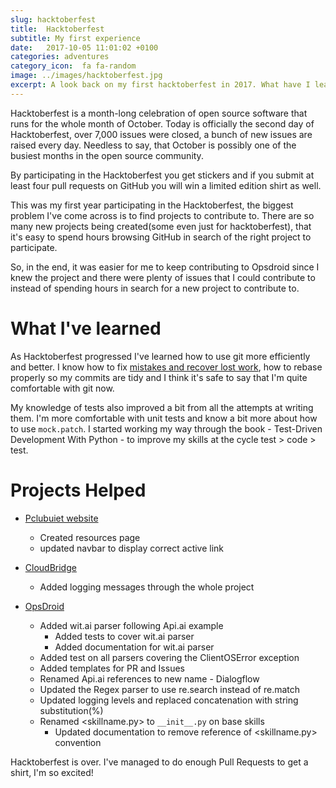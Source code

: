 ```yaml
---
slug: hacktoberfest
title:  Hacktoberfest
subtitle: My first experience
date:   2017-10-05 11:01:02 +0100
categories: adventures
category_icon:  fa fa-random
image: ../images/hacktoberfest.jpg
excerpt: A look back on my first hacktoberfest in 2017. What have I learn, what have I contributed to and how I received a shirt.
---
```

Hacktoberfest is a month-long celebration of open source software that runs for the whole month of October.
Today is officially the second day of Hacktoberfest, over 7,000 issues were closed, a  bunch of new issues are raised every day. Needless to say, that October is possibly one of the busiest months in the open source community.

By participating in the Hacktoberfest you get stickers and if you submit at least four pull requests on GitHub you will win a limited edition shirt as well.

This was my first year participating in the Hacktoberfest, the biggest problem I've come across is to find projects to contribute to. There are so many new projects being created(some even just for hacktoberfest), that it's easy to spend hours browsing GitHub in search of the right project to participate.

So, in the end, it was easier for me to keep contributing to Opsdroid since I knew the project and there were plenty of issues that I could contribute to instead of spending hours in search for a new project to contribute to.

# What I've learned

As Hacktoberfest progressed I've learned how to use git more efficiently and better. I know how to fix [mistakes and recover lost work]({{site.url}}/_posts/2017-10-20-git-recover-deleted-files.md), how to rebase properly so my commits are tidy and I think it's safe to say that I'm quite comfortable with git now.

My knowledge of tests also improved a bit from all the attempts at writing them. I'm more comfortable with unit tests and know a bit more about how to use `mock.patch`. I started working my way through the book - Test-Driven Development With Python - to improve my skills at the cycle test > code > test.

# Projects Helped

- [Pclubuiet website](https://github.com/pclubuiet/website)
  - Created resources page
  - updated navbar to display correct active link

- [CloudBridge](https://github.com/gvlproject/cloudbridge)
  - Added logging messages through the whole project

- [OpsDroid](https://github.com/opsdroid/opsdroid)
  - Added wit.ai parser following Api.ai example
    - Added tests to cover wit.ai parser
    - Added documentation for wit.ai parser
  - Added test on all parsers covering the ClientOSError exception
  - Added templates for PR and Issues
  - Renamed Api.ai references to new name - Dialogflow
  - Updated the Regex parser to use re.search instead of re.match
  - Updated logging levels and replaced concatenation with string substitution(%)
  - Renamed <skillname.py> to `__init__.py` on base skills
    - Updated documentation to remove reference of <skillname.py> convention

Hacktoberfest is over. I've managed to do enough Pull Requests to get a shirt, I'm so excited!
